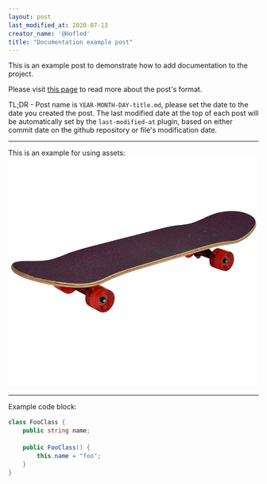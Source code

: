 ```yaml
---
layout: post
last_modified_at: 2020-07-13
creator_name: '@Hofled'
title: "Documentation example post"
---
```


This is an example post to demonstrate how to add documentation to the project.

Please visit [this page](https://jekyllrb.com/docs/posts/) to read more about the post's format.

TL;DR - Post name is `YEAR-MONTH-DAY-title.md`, please set the date to the date you created the post.
The last modified date at the top of each post will be automatically set by the `last-modified-at` plugin, based on either commit date on the github repository or file's modification date.

---

This is an example for using assets:
![random](./assets/asd.jpg)

---

Example code block:
```c#
class FooClass {
    public string name;

    public FooClass() {
        this.name = "foo";
    }
}
```